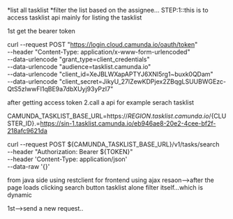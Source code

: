 *list all tasklist
*filter the list based on the assignee...
STEP:1::this is to access tasklist api
mainly for listing the tasklist

1st get the bearer token


curl --request POST "https://login.cloud.camunda.io/oauth/token" \
--header "Content-Type: application/x-www-form-urlencoded" \
--data-urlencode "grant_type=client_credentials" \
--data-urlencode "audience=tasklist.camunda.io" \
--data-urlencode "client_id=XeJBLWXapAPTYJ6XNI5rg1~buxk0QDam" \
--data-urlencode "client_secret=JikyU_27lZewKDPjex2ZBqgLSUUBWGEzc-QtS5zIwwFI1qBE9a7dbXUyj93yPzI7"


after getting access token
2.call a api for example serach tasklist

CAMUNDA_TASKLIST_BASE_URL=https://${REGION}.tasklist.camunda.io/${CLUSTER_ID}.=https://sin-1.tasklist.camunda.io/eb946ae8-20e2-4cee-bf2f-218afc9621da

curl --request POST ${CAMUNDA_TASKLIST_BASE_URL}/v1/tasks/search \
--header "Authorization: Bearer ${TOKEN}" \
--header 'Content-Type: application/json' \
--data-raw '{}'


from java side using restclient
for frontend using ajax resaon-->after the page loads clicking search button tasklist alone filter itself...which is dynamic

1st-->send a new request..
